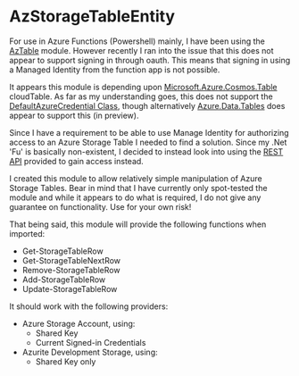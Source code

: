 # AzStorageTableEntity

For use in Azure Functions (Powershell) mainly, I have been using the [AzTable](https://github.com/paulomarquesc/AzureRmStorageTable) module. However recently I ran into the issue that this does not appear to support signing in through oauth. This means that signing in using a Managed Identity from the function app is not possible.

It appears this module is depending upon [Microsoft.Azure.Cosmos.Table](https://docs.microsoft.com/en-us/dotnet/api/microsoft.azure.cosmos.table?view=azure-dotnet) cloudTable. As far as my understanding goes, this does not support the [DefaultAzureCredential Class](https://docs.microsoft.com/en-us/dotnet/api/azure.identity.defaultazurecredential?view=azure-dotnet), though alternatively [Azure.Data.Tables](https://docs.microsoft.com/en-us/dotnet/api/azure.data.tables?view=azure-dotnet) does appear to support this (in preview).

Since I have a requirement to be able to use Manage Identity for authorizing access to an Azure Storage Table I needed to find a solution. Since my .Net 'Fu' is basically non-existent, I decided to instead look into using the [REST API](https://docs.microsoft.com/en-us/rest/api/storageservices/table-service-concepts) provided to gain access instead.

I created this module to allow relatively simple manipulation of Azure Storage Tables. Bear in mind that I have currently only spot-tested the module and while it appears to do what is required, I do not give any guarantee on functionality. Use for your own risk!

That being said, this module will provide the following functions when imported:

- Get-StorageTableRow
- Get-StorageTableNextRow
- Remove-StorageTableRow
- Add-StorageTableRow
- Update-StorageTableRow

It should work with the following providers:

- Azure Storage Account, using:
   - Shared Key
   - Current Signed-in Credentials
- Azurite Development Storage, using:
    - Shared Key only






